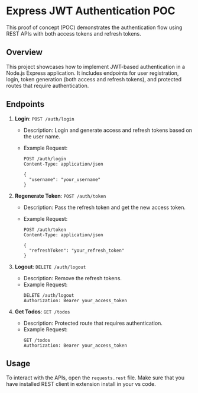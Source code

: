 # Express JWT Authentication POC

This proof of concept (POC) demonstrates the authentication flow using REST APIs with both access tokens and refresh tokens.

## Overview

This project showcases how to implement JWT-based authentication in a Node.js Express application. It includes endpoints for user registration, login, token generation (both access and refresh tokens), and protected routes that require authentication.

## Endpoints

1. **Login**: `POST /auth/login`

   - Description: Login and generate access and refresh tokens based on the user name.
   - Example Request:

     ```http
     POST /auth/login
     Content-Type: application/json

     {
       "username": "your_username"
     }
     ```

2. **Regenerate Token**: `POST /auth/token`

   - Description: Pass the refresh token and get the new access token.
   - Example Request:

     ```http
     POST /auth/token
     Content-Type: application/json

     {
       "refreshToken": "your_refresh_token"
     }
     ```

3. **Logout**: `DELETE /auth/logout`

   - Description: Remove the refresh tokens.
   - Example Request:
     ```http
     DELETE /auth/logout
     Authorization: Bearer your_access_token
     ```

4. **Get Todos**: `GET /todos`
   - Description: Protected route that requires authentication.
   - Example Request:
     ```http
     GET /todos
     Authorization: Bearer your_access_token
     ```

## Usage

To interact with the APIs, open the `requests.rest` file. Make sure that you have installed REST client in extension install in your vs code.
